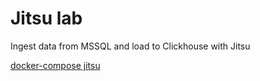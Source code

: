# Jitsu lab

Ingest data from MSSQL and load to Clickhouse with Jitsu

[docker-compose jitsu](https://classic.jitsu.com/docs/deployment/deploy-with-docker/docker-compose)